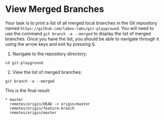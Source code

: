 # View Merged Branches

Your task is to print a list of all merged local branches in the Git repository named `https://github.com/labex-labs/git-playground`. You will need to use the command `git branch -a --merged` to display the list of merged branches. Once you have the list, you should be able to navigate through it using the arrow keys and exit by pressing <kbd>Q</kbd>.

1. Navigate to the repository directory:
```shell
cd git-playground
```
2. View the list of merged branches:
```shell
git branch -a --merged
```

This is the final result:
```
* master
  remotes/origin/HEAD -> origin/master
  remotes/origin/feature-branch
  remotes/origin/master
```